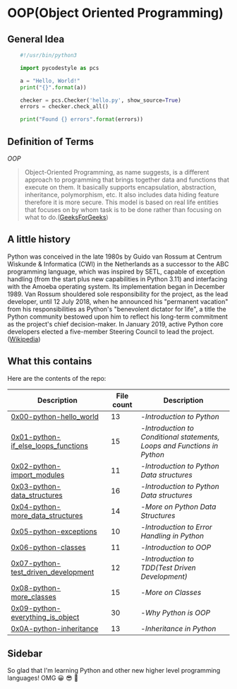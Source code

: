 # OOP(Object Oriented Programming)

## General Idea

```python
	#!/usr/bin/python3

	import pycodestyle as pcs

	a = "Hello, World!"
	print("{}".format(a))

	checker = pcs.Checker('hello.py', show_source=True)
	errors = checker.check_all()

	print("Found {} errors".format(errors))
```

## Definition of Terms

_OOP_

> Object-Oriented Programming, as name suggests, is a different approach to programming that brings together data and functions that execute on them. It basically supports encapsulation, abstraction, inheritance, polymorphism, etc. It also includes data hiding feature therefore it is more secure. This model is based on real life entities that focuses on by whom task is to be done rather than focusing on what to do.([GeeksForGeeks](https://www.geeksforgeeks.org/difference-between-structured-programming-and-object-oriented-programming/))

## A little history

Python was conceived in the late 1980s by Guido van Rossum at Centrum Wiskunde & Informatica (CWI) in the Netherlands as a successor to the ABC programming language, which was inspired by SETL, capable of exception handling (from the start plus new capabilities in Python 3.11) and interfacing with the Amoeba operating system. Its implementation began in December 1989. Van Rossum shouldered sole responsibility for the project, as the lead developer, until 12 July 2018, when he announced his "permanent vacation" from his responsibilities as Python's "benevolent dictator for life", a title the Python community bestowed upon him to reflect his long-term commitment as the project's chief decision-maker. In January 2019, active Python core developers elected a five-member Steering Council to lead the project.([Wikipedia](https://en.wikipedia.org/wiki/Python_(programming_language)))

## What this contains

Here are the contents of the repo:

| Description | File count | Description |
| -- | -- | -- |
| [0x00-python-hello_world](https://github.com/brian-ikiara/alx-higher_level_programming/tree/main/0x00-python-hello_world) | 13 | -*Introduction to Python* |
| [0x01-python-if_else_loops_functions](https://github.com/brian-ikiara/alx-higher_level_programming/tree/main/0x01-python-if_else_loops_functions) | 15 | -*Introduction to Conditional statements, Loops and Functions in Python* |
| [0x02-python-import_modules](https://github.com/brian-ikiara/alx-higher_level_programming/tree/main/0x02-python-import_modules) | 11 | -*Introduction to Python Data structures* |
| [0x03-python-data_structures](https://github.com/brian-ikiara/alx-higher_level_programming/tree/main/0x03-python-data_structures) | 16 | -*Introduction to Python Data structures* |
| [0x04-python-more_data_structures](https://github.com/brian-ikiara/alx-higher_level_programming/tree/main/0x04-python-more_data_structures) | 14 | -*More on Python Data Structures* |
| [0x05-python-exceptions](https://github.com/brian-ikiara/alx-higher_level_programming/tree/main/0x05-python-exceptions) | 10 | -*Introduction to Error Handling in Python* |
| [0x06-python-classes](https://github.com/brian-ikiara/alx-higher_level_programming/tree/main/0x06-python-classes) | 11 | -*Introduction to OOP* |
| [0x07-python-test_driven_development](https://github.com/brian-ikiara/alx-higher_level_programming/tree/main/0x07-python-test_driven_development) | 12 | -*Introduction to TDD(Test Driven Development)* |
| [0x08-python-more_classes](https://github.com/brian-ikiara/alx-higher_level_programming/tree/main/0x08-python-more_classes) | 15 | -*More on Classes* |
| [0x09-python-everything_is_object](https://github.com/brian-ikiara/alx-higher_level_programming/tree/main/0x09-python-everything_is_object) | 30 | -*Why Python is OOP* |
| [0x0A-python-inheritance](https://github.com/brian-ikiara/alx-higher_level_programming/tree/main/0x0A-python-inheritance) | 13 | -*Inheritance in Python* |

## Sidebar

So glad that I'm learning Python and other new higher level programming languages! OMG :grinning: :sunglasses: :tada:
